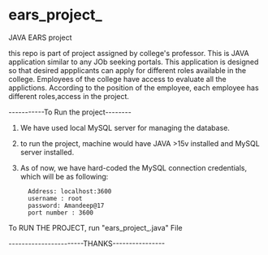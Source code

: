 # ears_project_
JAVA EARS project


this repo is part of project assigned by college's professor.
This is JAVA application similar to any JOb seeking portals.
This application is designed so that desired appplicants can apply for different roles available in the college.
Employees of the college have access to evaluate all the applictions.
According to the position of the employee, each employee has different roles,access in the project.


-----------To Run the project--------
1. We have used local MySQL server for managing the database.
2. to run the project, machine would have JAVA >15v installed and MySQL server installed.
3. As of now, we have hard-coded the MySQL connection credentials, which will be as following:

         Address: localhost:3600
         username : root
         password: Amandeep@17
         port number : 3600


To RUN THE PROJECT, run "ears_project_.java" File 


-----------------------THANKS----------------
